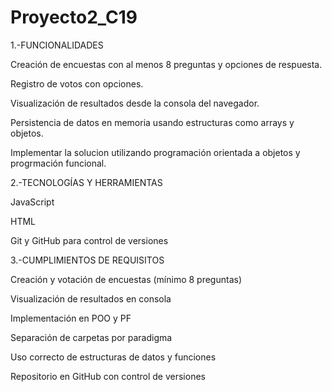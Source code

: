 # Proyecto2_C19

1.-FUNCIONALIDADES

Creación de encuestas con al menos 8 preguntas y opciones de respuesta.

Registro de votos con opciones.

Visualización de resultados desde la consola del navegador.

Persistencia de datos en memoria usando estructuras como arrays y objetos.

Implementar la solucion utilizando programación orientada a objetos y progrmación funcional.


2.-TECNOLOGÍAS Y HERRAMIENTAS

JavaScript

HTML

Git y GitHub para control de versiones


3.-CUMPLIMIENTOS DE REQUISITOS

Creación y votación de encuestas (mínimo 8 preguntas)

Visualización de resultados en consola

Implementación en POO y PF

Separación de carpetas por paradigma

Uso correcto de estructuras de datos y funciones

Repositorio en GitHub con control de versiones

